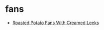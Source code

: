# fans

 * [Roasted Potato Fans With Creamed Leeks](../../index/r/roasted-potato-fans-with-creamed-leeks-10847.json)
